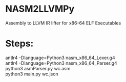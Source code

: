 # NASM2LLVMPy
Assembly to LLVM IR lifter for x86-64 ELF Executables

# Steps: </br>
antlr4 -Dlanguage=Python3 nasm_x86_64_Lexer.g4 </br>
antlr4 -Dlanguage=Python3 nasm_x86_64_Parser.g4 </br>
python3 asmParser.py wc.asm </br>
python3 main.py wc.json

